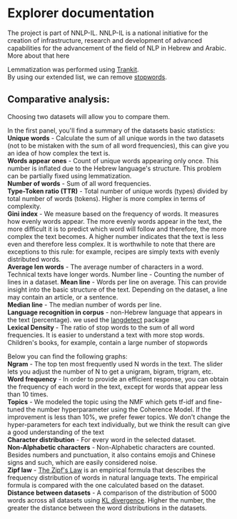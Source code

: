 # Explorer documentation
The project is part of NNLP-IL. NNLP-IL is a national initiative for the creation of infrastructure, research and development of advanced capabilities for the advancement of the field of NLP in Hebrew and Arabic. More about that here

Lemmatization was performed using [Trankit](https://github.com/nlp-uoregon/trankit).  
By using our extended list, we can remove [stopwords](https://github.com/NNLP-IL/Stop-Words-Hebrew).

## Comparative analysis:
Choosing two datasets will allow you to compare them.  

In the first panel, you'll find a summary of the datasets basic statistics:  
**Unique words** - Calculate the sum of all unique words in the two datasets (not to be mistaken with the sum of all word frequencies), this can give you an idea of how complex the text is.  
**Words appear ones** -  Count of unique words appearing only once. This number is inflated due to the Hebrew language's structure. This problem can be partially fixed using lemmatization.  
**Number of words** - Sum of all word frequencies.  
**Type-Token ratio (TTR)** -  Total number of unique words (types) divided by total number of words (tokens). Higher is more complex in terms of complexity.  
**Gini index** -  We measure based on the frequency of words. It measures how evenly words appear. The more evenly words appear in the text, the more difficult it is to predict which word will follow and therefore, the more complex the text becomes. A higher number indicates that the text is less even and therefore less complex. It is worthwhile to note that there are exceptions to this rule: for example, recipes are simply texts with evenly distributed words.  
**Average len words** - The average number of characters in a word. Technical texts have longer words.
Number line - Counting the number of lines in a dataset. 
**Mean line** - Words per line on average. This can provide insight into the basic structure of the text. Depending on the dataset, a line may contain an article, or a sentence.  
**Median line** - The median number of words per line.  
**Language recognition in corpus** - non-Hebrew language that appears in the text (percentage). we used the [langdetect](https://pypi.org/project/langdetect/) package  
**Lexical Density** - The ratio of stop words to the sum of all word frequencies. It is easier to understand a text with more stop words. Children's books, for example, contain a large number of stopwords  


Below you can find the following graphs:  
**Ngram** - The top ten most frequently used N words in the text. The slider lets you adjust the number of N to get a unigram, bigram, trigram, etc.  
**Word frequency** - In order to provide an efficient response, you can obtain the frequency of each word in the text, except for words that appear less than 10 times.  
**Topics** - We modeled the topic using the NMF which gets tf-idf and fine-tuned the number hyperparameter using the Coherence Model. If the improvement is less than 10%, we prefer fewer topics. We don't change the hyper-parameters for each text individually, but we think the result can give a good understanding of the text  
**Character distribution** - For every word in the selected dataset.  
**Non-Alphabetic characters** -  Non-Alphabetic characters are counted. Besides numbers and punctuation, it also contains emojis and Chinese signs and such, which are easily considered noise.  
**Zipf law** - [The Zipf's Law](https://en.wikipedia.org/wiki/Zipf%27s_law) is an empirical formula that describes the frequency distribution of words in natural language texts. The empirical formula is compared with the one calculated based on the dataset.  
**Distance between datasets** - A comparison of the distribution of 5000 words across all datasets using [KL divergence](https://en.wikipedia.org/wiki/Kullback%E2%80%93Leibler_divergence). Higher the number, the greater the distance between the word distributions in the datasets.  




